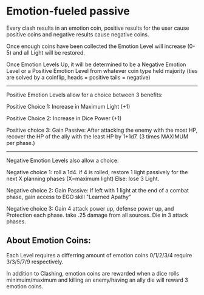 # Emotion-fueled passive

Every clash results in an emotion coin, positive results for the user cause positive coins and negative results cause negative coins.

Once enough coins have been collected the Emotion Level will increase (0-5) and all Light will be restored.

Once Emotion Levels Up, it will be determined to be a Negative Emotion Level or a Positive Emotion Level from whatever coin type held majority (ties are solved by a coinflip, heads = positive tails = negative)

---

Positive Emotion Levels allow for a choice between 3 benefits: 

Positive Choice 1: Increase in Maximum Light (+1)

Positive Choice 2: Increase in Dice Power (+1)

Positive choice 3: Gain Passive: After attacking the enemy with the most HP, recover the HP of the ally with the least HP by 1+1d7. (3 times MAXIMUM per phase.)

---

Negative Emotion Levels also allow a choice:

Negative choice 1: roll a 1d4. if 4 is rolled, restore 1 light passively for the next X planning phases (X=maximum light) Else: lose 3 Light.

Negative choice 2: Gain Passive: If left with 1 light at the end of a combat phase, gain access to EGO skill "Learned Apathy"

Negative choice 3: Gain 4 attack power up, defense power up, and Protection each phase. take .25 damage from all sources. Die in 3 attack phases.


## About Emotion Coins:
Each Level requires a differring amount of emotion coins
0/1/2/3/4 require 3/3/5/7/9 respectively.

In addition to Clashing, emotion coins are rewarded when a dice rolls minimuim/maximum and killing an enemy/having an ally die will reward 3 emotion coins.




